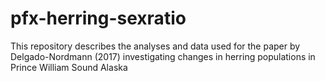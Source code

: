 # pfx-herring-sexratio

This repository describes the analyses and data used for the paper by Delgado-Nordmann (2017) investigating changes in herring populations in Prince William Sound Alaska
